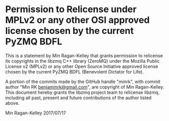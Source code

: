 # Permission to Relicense under MPLv2 or any other OSI approved license chosen by the current PyZMQ BDFL

This is a statement by Min Ragan-Kelley
that grants permission to relicense its copyrights in the libzmq C++
library (ZeroMQ) under the Mozilla Public License v2 (MPLv2) or any other
Open Source Initiative approved license chosen by the current PyZMQ
BDFL (Benevolent Dictator for Life).

A portion of the commits made by the GitHub handle "minrk", with
commit author "Min RK benjaminrk@gmail.com", are copyright of Min Ragan-Kelley.
This document hereby grants the libzmq project team to relicense libzmq, 
including all past, present and future contributions of the author listed above.

Min Ragan-Kelley 
2017/07/17
